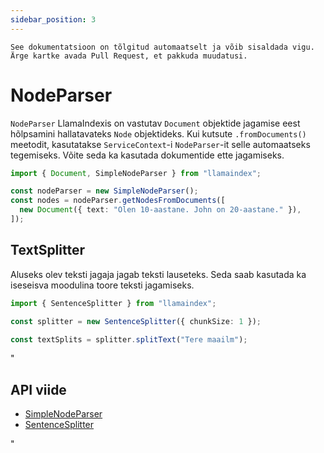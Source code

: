 ```yaml
---
sidebar_position: 3
---
```


`See dokumentatsioon on tõlgitud automaatselt ja võib sisaldada vigu. Ärge kartke avada Pull Request, et pakkuda muudatusi.`

# NodeParser

`NodeParser` LlamaIndexis on vastutav `Document` objektide jagamise eest hõlpsamini hallatavateks `Node` objektideks. Kui kutsute `.fromDocuments()` meetodit, kasutatakse `ServiceContext`-i `NodeParser`-it selle automaatseks tegemiseks. Võite seda ka kasutada dokumentide ette jagamiseks.

```typescript
import { Document, SimpleNodeParser } from "llamaindex";

const nodeParser = new SimpleNodeParser();
const nodes = nodeParser.getNodesFromDocuments([
  new Document({ text: "Olen 10-aastane. John on 20-aastane." }),
]);
```

## TextSplitter

Aluseks olev teksti jagaja jagab teksti lauseteks. Seda saab kasutada ka iseseisva moodulina toore teksti jagamiseks.

```typescript
import { SentenceSplitter } from "llamaindex";

const splitter = new SentenceSplitter({ chunkSize: 1 });

const textSplits = splitter.splitText("Tere maailm");
```

"

## API viide

- [SimpleNodeParser](../../api/classes/SimpleNodeParser.md)
- [SentenceSplitter](../../api/classes/SentenceSplitter.md)

"
